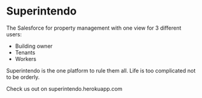 # Superintendo

The Salesforce for property management with one view for 3 different users:

* Building owner
* Tenants
* Workers

Superintendo is the one platform to rule them all. Life is too complicated not to be orderly.

Check us out on superintendo.herokuapp.com
